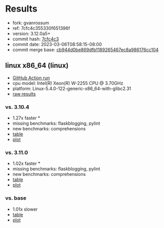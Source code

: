 # Results

- fork: gvanrossum
- ref: 7cfc4c355330f651396f
- version: 3.12.0a5+
- commit hash: [7cfc4c3](https://github.com/gvanrossum/cpython/commit/7cfc4c3)
- commit date: 2023-03-06T08:58:15-08:00
- commit merge base: [cb944d0be869dfb1189265467ec8a986176cc104](https://github.com/gvanrossum/cpython/commit/cb944d0be869dfb1189265467ec8a986176cc104)

## linux x86_64 (linux)

- [GitHub Action run](https://github.com/faster-cpython/benchmarking/actions/runs/4345936817)
- cpu model: Intel(R) Xeon(R) W-2255 CPU @ 3.70GHz
- platform: Linux-5.4.0-122-generic-x86_64-with-glibc2.31
- [raw results](bm-20230306-linux-x86_64-gvanrossum-7cfc4c355330f651396f-3.12.0a5%2B-7cfc4c3.json)

### vs. 3.10.4

- 1.27x faster \*
- missing benchmarks: flaskblogging, pylint
- new benchmarks: comprehensions
- [table](bm-20230306-linux-x86_64-gvanrossum-7cfc4c355330f651396f-3.12.0a5%2B-7cfc4c3-vs-3.10.4.md)
- [plot](bm-20230306-linux-x86_64-gvanrossum-7cfc4c355330f651396f-3.12.0a5%2B-7cfc4c3-vs-3.10.4.png)

### vs. 3.11.0

- 1.02x faster \*
- missing benchmarks: flaskblogging, pylint
- new benchmarks: comprehensions
- [table](bm-20230306-linux-x86_64-gvanrossum-7cfc4c355330f651396f-3.12.0a5%2B-7cfc4c3-vs-3.11.0.md)
- [plot](bm-20230306-linux-x86_64-gvanrossum-7cfc4c355330f651396f-3.12.0a5%2B-7cfc4c3-vs-3.11.0.png)

### vs. base

- 1.01x slower
- [table](bm-20230306-linux-x86_64-gvanrossum-7cfc4c355330f651396f-3.12.0a5%2B-7cfc4c3-vs-base.md)
- [plot](bm-20230306-linux-x86_64-gvanrossum-7cfc4c355330f651396f-3.12.0a5%2B-7cfc4c3-vs-base.png)

